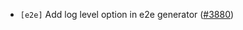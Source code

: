 - `[e2e]` Add log level option in e2e generator
  ([\#3880](https://github.com/depinnetwork/por-consensus/issues/3880))
